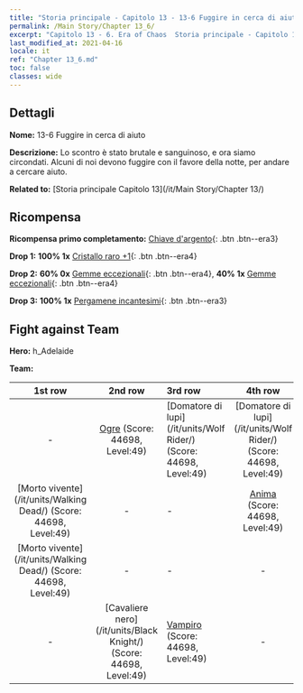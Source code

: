 ```yaml
---
title: "Storia principale - Capitolo 13 - 13-6 Fuggire in cerca di aiuto"
permalink: /Main Story/Chapter 13_6/
excerpt: "Capitolo 13 - 6. Era of Chaos  Storia principale - Capitolo 13_6. 13-6 Fuggire in cerca di aiuto"
last_modified_at: 2021-04-16
locale: it
ref: "Chapter 13_6.md"
toc: false
classes: wide
---
```


## Dettagli

 **Nome:** 13-6 Fuggire in cerca di aiuto

 **Descrizione:** Lo scontro è stato brutale e sanguinoso, e ora siamo circondati. Alcuni di noi devono fuggire con il favore della notte, per andare a cercare aiuto.

 **Related to:** [Storia principale Capitolo 13](/it/Main Story/Chapter 13/)

## Ricompensa

 **Ricompensa primo completamento:** [Chiave d'argento](/it/Items/con_693/){: .btn .btn--era3}

 **Drop 1:** **100% 1x** [Cristallo raro +1](/it/Items/mat_45/){: .btn .btn--era4}

 **Drop 2:** **60% 0x** [Gemme eccezionali](/it/Items/mat_37/){: .btn .btn--era4}, **40% 1x** [Gemme eccezionali](/it/Items/mat_37/){: .btn .btn--era4}

 **Drop 3:** **100% 1x** [Pergamene incantesimi](/it/Items/con_694/){: .btn .btn--era3}


## Fight against Team
 **Hero:** h_Adelaide

 **Team:**


  | 1st row | 2nd row | 3rd row | 4th row |
  |:----:|:----:|:----|:----:|
  | - | [Ogre](/it/units/Ogre/) (Score: 44698, Level:49)  | [Domatore di lupi](/it/units/Wolf Rider/) (Score: 44698, Level:49)  | [Domatore di lupi](/it/units/Wolf Rider/) (Score: 44698, Level:49)  |
  | [Morto vivente](/it/units/Walking Dead/) (Score: 44698, Level:49)  | - | - | [Anima](/it/units/Wight/) (Score: 44698, Level:49)  |
  | [Morto vivente](/it/units/Walking Dead/) (Score: 44698, Level:49)  | - | - | - |
  | - | [Cavaliere nero](/it/units/Black Knight/) (Score: 44698, Level:49)  | [Vampiro](/it/units/Vampire/) (Score: 44698, Level:49)  | - |


